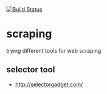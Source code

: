 [![Build Status](https://travis-ci.org/brownman/scraping.svg?branch=develop)](https://travis-ci.org/brownman/scraping)



  
  
  
  
  
  


 
 
 


scraping
=========
trying different tools for web scraping

selector tool
----
- http://selectorgadget.com/
